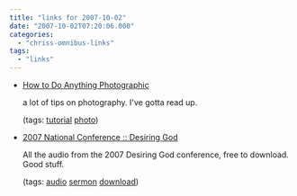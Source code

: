 ```yaml
---
title: "links for 2007-10-02"
date: "2007-10-02T07:20:06.000"
categories: 
  - "chriss-omnibus-links"
tags: 
  - "links"
---
```


- [How to Do Anything Photographic](http://kenrockwell.com/tech.htm)
    
    a lot of tips on photography. I've gotta read up.
    
    (tags: [tutorial](http://del.icio.us/hubbsc/tutorial) [photo](http://del.icio.us/hubbsc/photo))
    
- [2007 National Conference :: Desiring God](http://www.desiringgod.org/ResourceLibrary/ConferenceMessages/ByConference/37/)
    
    All the audio from the 2007 Desiring God conference, free to download. Good stuff.
    
    (tags: [audio](http://del.icio.us/hubbsc/audio) [sermon](http://del.icio.us/hubbsc/sermon) [download](http://del.icio.us/hubbsc/download))
